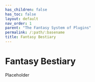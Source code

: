 ```yaml
---
has_children: false
has_toc: false
layout: default
nav_order: 1
parent: "The Fantasy System of Plugins"
permalink: /:path/:basename
title: Fantasy Bestiary
---
```


# Fantasy Bestiary

Placeholder

